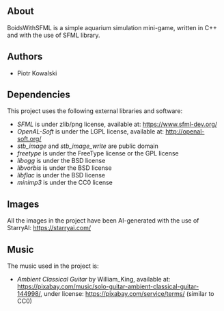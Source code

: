 ## About

BoidsWithSFML is a simple aquarium simulation mini-game, written in C++ and with the use of SFML library.

## Authors

- Piotr Kowalski

## Dependencies

This project uses the following external libraries and software:
- _SFML_ is under zlib/png license, available at: https://www.sfml-dev.org/
- _OpenAL-Soft_ is under the LGPL license, available at: http://openal-soft.org/
- _stb_image_ and _stb_image_write_ are public domain
- _freetype_ is under the FreeType license or the GPL license
- _libogg_ is under the BSD license
- _libvorbis_ is under the BSD license
- _libflac_ is under the BSD license
- _minimp3_ is under the CC0 license

## Images

All the images in the project have been AI-generated with the use of StarryAI: https://starryai.com/

## Music

The music used in the project is:
- _Ambient Classical Guitar_ by William_King, available at: https://pixabay.com/music/solo-guitar-ambient-classical-guitar-144998/, under license: https://pixabay.com/service/terms/ (similar to CC0)
